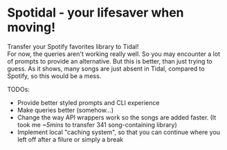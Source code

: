 # Spotidal - your lifesaver when moving!

Transfer your Spotify favorites library to Tidal!  
For now, the queries aren't working really well. So you may encounter a lot of prompts to provide an alternative. But this is better, than just trying to guess. As it shows, many songs are just absent in Tidal, compared to Spotify, so this would be a mess.

TODOs:

- Provide better styled prompts and CLI experience
- Make queries better (somehow...)
- Change the way API wrappers work so the songs are added faster. (It took me _~5mins_ to transfer 341 song-containing library)
- Implement local "caching system", so that you can continue where you left off after a filure or simply a break
